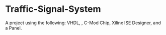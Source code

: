 # Traffic-Signal-System
A project using the following: VHDL, , C-Mod Chip, Xilinx ISE Designer, and a Panel.
